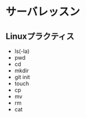 # サーバレッスン
Linuxプラクティス
-----------------
- ls(-la)
- pwd
- cd
- mkdir
- git init
- touch
- cp
- mv
- rm
- cat
